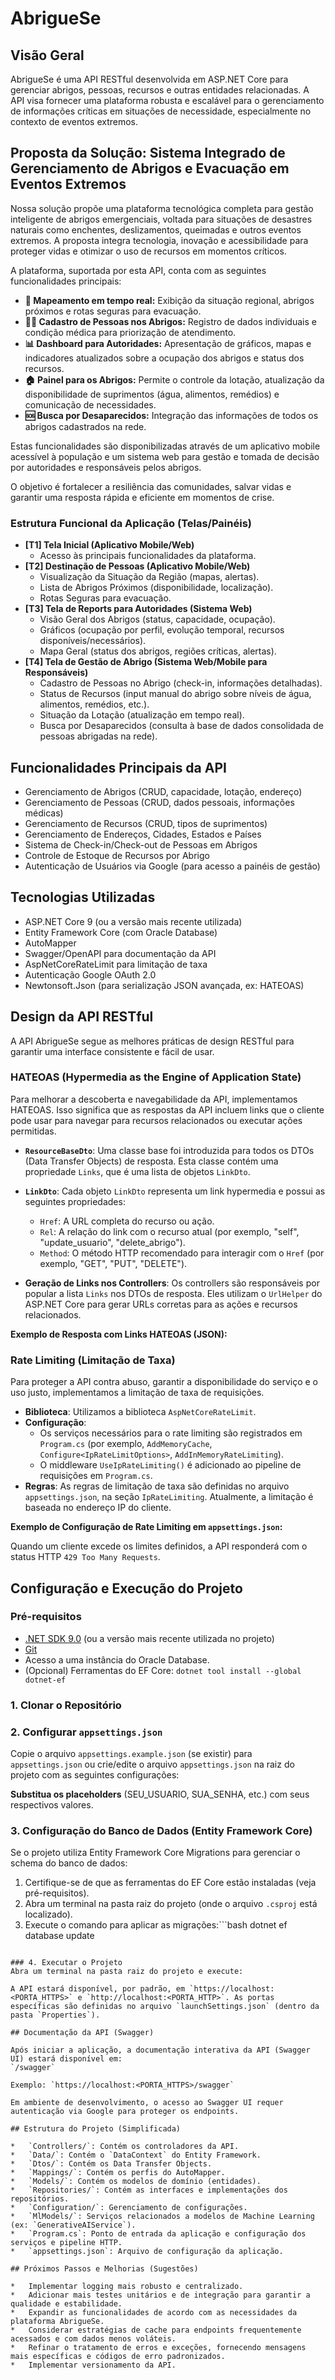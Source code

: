 ﻿# AbrigueSe

## Visão Geral

AbrigueSe é uma API RESTful desenvolvida em ASP.NET Core para gerenciar abrigos, pessoas, recursos e outras entidades relacionadas. A API visa fornecer uma plataforma robusta e escalável para o gerenciamento de informações críticas em situações de necessidade, especialmente no contexto de eventos extremos.

## Proposta da Solução: Sistema Integrado de Gerenciamento de Abrigos e Evacuação em Eventos Extremos

Nossa solução propõe uma plataforma tecnológica completa para gestão inteligente de abrigos emergenciais, voltada para situações de desastres naturais como enchentes, deslizamentos, queimadas e outros eventos extremos. A proposta integra tecnologia, inovação e acessibilidade para proteger vidas e otimizar o uso de recursos em momentos críticos.

A plataforma, suportada por esta API, conta com as seguintes funcionalidades principais:

*   **📍 Mapeamento em tempo real:** Exibição da situação regional, abrigos próximos e rotas seguras para evacuação.
*   **🧍‍♀ Cadastro de Pessoas nos Abrigos:** Registro de dados individuais e condição médica para priorização de atendimento.
*   **📊 Dashboard para Autoridades:** Apresentação de gráficos, mapas e indicadores atualizados sobre a ocupação dos abrigos e status dos recursos.
*   **🏠 Painel para os Abrigos:** Permite o controle da lotação, atualização da disponibilidade de suprimentos (água, alimentos, remédios) e comunicação de necessidades.
*   **🆘 Busca por Desaparecidos:** Integração das informações de todos os abrigos cadastrados na rede.

Estas funcionalidades são disponibilizadas através de um aplicativo mobile acessível à população e um sistema web para gestão e tomada de decisão por autoridades e responsáveis pelos abrigos.

O objetivo é fortalecer a resiliência das comunidades, salvar vidas e garantir uma resposta rápida e eficiente em momentos de crise.

### Estrutura Funcional da Aplicação (Telas/Painéis)

*   **[T1] Tela Inicial (Aplicativo Mobile/Web)**
    *   Acesso às principais funcionalidades da plataforma.
*   **[T2] Destinação de Pessoas (Aplicativo Mobile/Web)**
    *   Visualização da Situação da Região (mapas, alertas).
    *   Lista de Abrigos Próximos (disponibilidade, localização).
    *   Rotas Seguras para evacuação.
*   **[T3] Tela de Reports para Autoridades (Sistema Web)**
    *   Visão Geral dos Abrigos (status, capacidade, ocupação).
    *   Gráficos (ocupação por perfil, evolução temporal, recursos disponíveis/necessários).
    *   Mapa Geral (status dos abrigos, regiões críticas, alertas).
*   **[T4] Tela de Gestão de Abrigo (Sistema Web/Mobile para Responsáveis)**
    *   Cadastro de Pessoas no Abrigo (check-in, informações detalhadas).
    *   Status de Recursos (input manual do abrigo sobre níveis de água, alimentos, remédios, etc.).
    *   Situação da Lotação (atualização em tempo real).
    *   Busca por Desaparecidos (consulta à base de dados consolidada de pessoas abrigadas na rede).

## Funcionalidades Principais da API

*   Gerenciamento de Abrigos (CRUD, capacidade, lotação, endereço)
*   Gerenciamento de Pessoas (CRUD, dados pessoais, informações médicas)
*   Gerenciamento de Recursos (CRUD, tipos de suprimentos)
*   Gerenciamento de Endereços, Cidades, Estados e Países
*   Sistema de Check-in/Check-out de Pessoas em Abrigos
*   Controle de Estoque de Recursos por Abrigo
*   Autenticação de Usuários via Google (para acesso a painéis de gestão)

## Tecnologias Utilizadas

*   ASP.NET Core 9 (ou a versão mais recente utilizada)
*   Entity Framework Core (com Oracle Database)
*   AutoMapper
*   Swagger/OpenAPI para documentação da API
*   AspNetCoreRateLimit para limitação de taxa
*   Autenticação Google OAuth 2.0
*   Newtonsoft.Json (para serialização JSON avançada, ex: HATEOAS)

## Design da API RESTful

A API AbrigueSe segue as melhores práticas de design RESTful para garantir uma interface consistente e fácil de usar.

### HATEOAS (Hypermedia as the Engine of Application State)

Para melhorar a descoberta e navegabilidade da API, implementamos HATEOAS. Isso significa que as respostas da API incluem links que o cliente pode usar para navegar para recursos relacionados ou executar ações permitidas.

*   **`ResourceBaseDto`**: Uma classe base foi introduzida para todos os DTOs (Data Transfer Objects) de resposta. Esta classe contém uma propriedade `Links`, que é uma lista de objetos `LinkDto`.
*   **`LinkDto`**: Cada objeto `LinkDto` representa um link hypermedia e possui as seguintes propriedades:
    *   `Href`: A URL completa do recurso ou ação.
    *   `Rel`: A relação do link com o recurso atual (por exemplo, "self", "update_usuario", "delete_abrigo").
    *   `Method`: O método HTTP recomendado para interagir com o `Href` (por exemplo, "GET", "PUT", "DELETE").

*   **Geração de Links nos Controllers**: Os controllers são responsáveis por popular a lista `Links` nos DTOs de resposta. Eles utilizam o `UrlHelper` do ASP.NET Core para gerar URLs corretas para as ações e recursos relacionados.

**Exemplo de Resposta com Links HATEOAS (JSON):**

### Rate Limiting (Limitação de Taxa)

Para proteger a API contra abuso, garantir a disponibilidade do serviço e o uso justo, implementamos a limitação de taxa de requisições.

*   **Biblioteca**: Utilizamos a biblioteca `AspNetCoreRateLimit`.
*   **Configuração**:
    *   Os serviços necessários para o rate limiting são registrados em `Program.cs` (por exemplo, `AddMemoryCache`, `Configure<IpRateLimitOptions>`, `AddInMemoryRateLimiting`).
    *   O middleware `UseIpRateLimiting()` é adicionado ao pipeline de requisições em `Program.cs`.
*   **Regras**: As regras de limitação de taxa são definidas no arquivo `appsettings.json`, na seção `IpRateLimiting`. Atualmente, a limitação é baseada no endereço IP do cliente.

**Exemplo de Configuração de Rate Limiting em `appsettings.json`:**

Quando um cliente excede os limites definidos, a API responderá com o status HTTP `429 Too Many Requests`.

## Configuração e Execução do Projeto

### Pré-requisitos

*   [.NET SDK 9.0](https://dotnet.microsoft.com/download/dotnet/9.0) (ou a versão mais recente utilizada no projeto)
*   [Git](https://git-scm.com/downloads)
*   Acesso a uma instância do Oracle Database.
*   (Opcional) Ferramentas do EF Core: `dotnet tool install --global dotnet-ef`

### 1. Clonar o Repositório

### 2. Configurar `appsettings.json`
Copie o arquivo `appsettings.example.json` (se existir) para `appsettings.json` ou crie/edite o arquivo `appsettings.json` na raiz do projeto com as seguintes configurações:

**Substitua os placeholders** (SEU_USUARIO, SUA_SENHA, etc.) com seus respectivos valores.

### 3. Configuração do Banco de Dados (Entity Framework Core)
Se o projeto utiliza Entity Framework Core Migrations para gerenciar o schema do banco de dados:
1.  Certifique-se de que as ferramentas do EF Core estão instaladas (veja pré-requisitos).
2.  Abra um terminal na pasta raiz do projeto (onde o arquivo `.csproj` está localizado).
3.  Execute o comando para aplicar as migrações:```bash
dotnet ef database update
```Caso o projeto não utilize migrações ou se você estiver configurando o banco de dados manualmente, garanta que o schema do banco de dados corresponda aos modelos definidos nas entidades do projeto.

### 4. Executar o Projeto
Abra um terminal na pasta raiz do projeto e execute:

A API estará disponível, por padrão, em `https://localhost:<PORTA_HTTPS>` e `http://localhost:<PORTA_HTTP>`. As portas específicas são definidas no arquivo `launchSettings.json` (dentro da pasta `Properties`).

## Documentação da API (Swagger)

Após iniciar a aplicação, a documentação interativa da API (Swagger UI) estará disponível em:
`/swagger`

Exemplo: `https://localhost:<PORTA_HTTPS>/swagger`

Em ambiente de desenvolvimento, o acesso ao Swagger UI requer autenticação via Google para proteger os endpoints.

## Estrutura do Projeto (Simplificada)

*   `Controllers/`: Contém os controladores da API.
*   `Data/`: Contém o `DataContext` do Entity Framework.
*   `Dtos/`: Contém os Data Transfer Objects.
*   `Mappings/`: Contém os perfis do AutoMapper.
*   `Models/`: Contém os modelos de domínio (entidades).
*   `Repositories/`: Contém as interfaces e implementações dos repositórios.
*   `Configuration/`: Gerenciamento de configurações.
*   `MlModels/`: Serviços relacionados a modelos de Machine Learning (ex: `GenerativeAIService`).
*   `Program.cs`: Ponto de entrada da aplicação e configuração dos serviços e pipeline HTTP.
*   `appsettings.json`: Arquivo de configuração da aplicação.

## Próximos Passos e Melhorias (Sugestões)

*   Implementar logging mais robusto e centralizado.
*   Adicionar mais testes unitários e de integração para garantir a qualidade e estabilidade.
*   Expandir as funcionalidades de acordo com as necessidades da plataforma AbrigueSe.
*   Considerar estratégias de cache para endpoints frequentemente acessados e com dados menos voláteis.
*   Refinar o tratamento de erros e exceções, fornecendo mensagens mais específicas e códigos de erro padronizados.
*   Implementar versionamento da API.